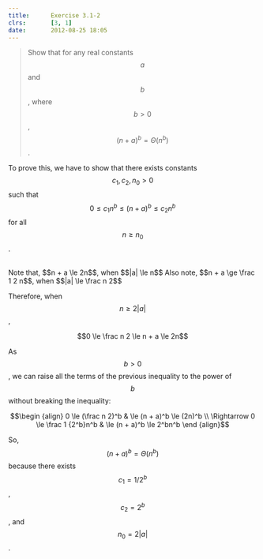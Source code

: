```yaml
---
title:      Exercise 3.1-2
clrs:       [3, 1]
date:       2012-08-25 18:05
---
```


>Show that for any real constants $$a$$ and $$b$$, where $$b > 0$$, $$(n + a)^b =\Theta(n^b)$$.

To prove this, we have to show that there exists constants $$c_1, c_2, n_0 > 0$$ such that $$0 \le c_1 n^b \le (n + a)^b \le c_2 n^b$$ for all $$n \ge n_0$$.

<br/>
Note that, $$n + a \le 2n$$, when $$|a| \le n$$
Also note, $$n + a \ge \frac 1 2 n$$, when $$|a| \le \frac n 2$$

Therefore, when $$n \ge 2 \vert a \vert$$,

$$0 \le \frac n 2 \le n + a \le 2n$$

As $$b > 0$$, we can raise all the terms of the previous inequality to the power of $$b$$ without breaking the inequality:

$$\begin {align}
0 \le (\frac n 2)^b & \le (n + a)^b \le (2n)^b \\
\Rightarrow 0 \le \frac 1 {2^b}n^b & \le (n + a)^b \le 2^bn^b
\end {align}$$

So, $$(n + a)^b = \Theta(n^b)$$ because there exists $$c_1 = 1/{2^b}$$, $$c_2 = 2^b$$, and $$n_0 = 2 \vert a \vert$$.